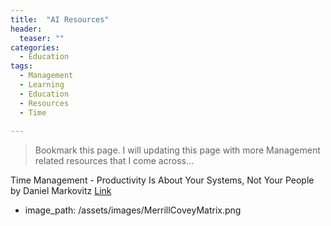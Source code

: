 ```yaml
---
title:  "AI Resources"
header:
  teaser: ""
categories: 
  - Education
tags:
  - Management
  - Learning
  - Education
  - Resources
  - Time 
 
---
```



> Bookmark this page. I will updating this page with more Management related resources that I come across...

Time Management - Productivity Is About Your Systems, Not Your People by Daniel Markovitz
[Link](https://hbr.org/2021/01/productivity-is-about-your-systems-not-your-people?utm_medium=social&utm_campaign=hbr&utm_source=linkedin&tpcc=orgsocial_edit)

- image_path: /assets/images/MerrillCoveyMatrix.png



